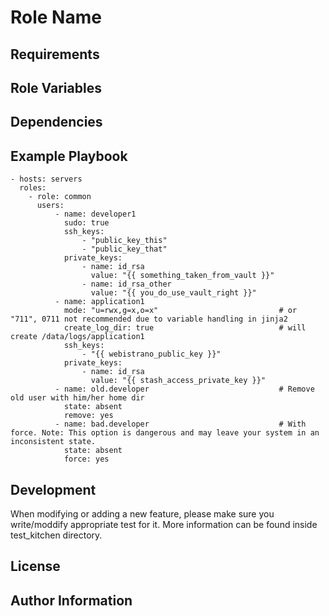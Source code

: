 Role Name
=========


Requirements
------------

Role Variables
--------------


Dependencies
------------


Example Playbook
----------------

```
- hosts: servers
  roles:
    - role: common
      users:
          - name: developer1
            sudo: true
            ssh_keys: 
                - "public_key_this"
                - "public_key_that"
            private_keys:
                - name: id_rsa
                  value: "{{ something_taken_from_vault }}"
                - name: id_rsa_other
                  value: "{{ you_do_use_vault_right }}"
          - name: application1
            mode: "u=rwx,g=x,o=x"                           # or "711", 0711 not recommended due to variable handling in jinja2
            create_log_dir: true                            # will create /data/logs/application1
            ssh_keys: 
                - "{{ webistrano_public_key }}"
            private_keys:
                - name: id_rsa
                  value: "{{ stash_access_private_key }}"
          - name: old.developer                             # Remove old user with him/her home dir
            state: absent
            remove: yes
          - name: bad.developer                             # With force. Note: This option is dangerous and may leave your system in an inconsistent state.
            state: absent
            force: yes

```

Development
-------

When modifying or adding a new feature, please make sure you write/moddify appropriate test for it. More information can be found inside test_kitchen directory.

License
-------


Author Information
------------------

